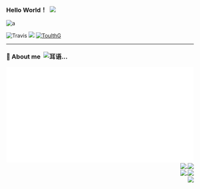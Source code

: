 ### Hello World！ &nbsp;<img src="https://github.com/TheDudeThatCode/TheDudeThatCode/blob/master/Assets/Earth.gif" width="23px"> <a id="a">
![a](https://capsule-render.vercel.app/api?type=waving&height=200&text=GoodDay!&fontAlign=80&fontAlignY=40&color=gradient)

![Travis](https://steam-stat.vercel.app/api?profileName=FengirkG)
[<img src="https://github-readme-stats.vercel.app/api?username=ToulthG&bg_color=30,e96443,904e95&title_color=fff&text_color=fff">](https://github.com/anuraghazra/github-readme-stats)
[![ToulthG](https://github-profile-trophy.vercel.app/?username=ToulthG&theme=dracula)](https://github.com/ToulthG/github-profile-trophy)

---
### 📮 About me  &nbsp;<img alt="耳语..." style="margin-top: -10px" class="mr-3" src="https://github.githubassets.com/images/mona-whisper.gif" width="48" height="48">
<div>
        <img align="left" src="https://github.com/lowlighter/lowlighter/blob/master/metrics.plugin.anilist.characters.svg">
        </div>
<div align="right">
    <a href="https://twitter.com/GToulth"><img align="center" src="https://img.shields.io/badge/twitter-1DA1F2.svg?style=for-the-badge&logo=twitter&logoColor=ffffff">
    <a href="https://steamcommunity.com/id/FengirkG/"><img align="center" src="https://img.shields.io/badge/Steam-1101981821?style=for-the-badge&logo=steam&logoColor=white"><br>
    <a href="https://steamcommunity.com/id/FengirkG/"><img align="center" src="https://img.shields.io/badge/Counter_Strike-000000?style=for-the-badge&logo=counter-strike&logoColor=white">
    <a href="mailto:gxf1034512354@gmail.com"><img align="center" src="https://img.shields.io/badge/-gmail-c14438?style=for-the-badge&logo=Gmail&logoColor=ffffff"><br>
  <a href="https://count.getloli.com"><img align="center" src="https://count.getloli.com/get/@ToulthG?theme=rule34">
</div>
        </div>
